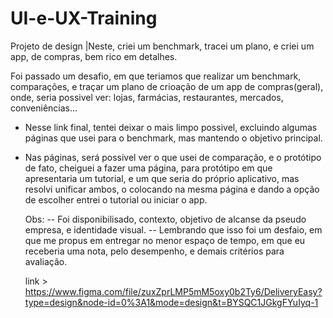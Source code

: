# UI-e-UX-Training
Projeto de design |Neste, criei um benchmark, tracei um plano, e criei um app, de compras, bem rico em detalhes.

Foi passado um desafio, em que teriamos que realizar um benchmark, comparações, e traçar um plano de crioação de um app de compras(geral), onde, seria possivel ver: lojas, farmácias, restaurantes, mercados, conveniências...
 - Nesse link final, tentei deixar o mais limpo possivel, excluindo algumas páginas que usei para o benchmark, mas mantendo o objetivo principal.
 - Nas páginas, será possivel ver o que usei de comparação, e o protótipo de fato, cheiguei a fazer uma página, para protótipo em que apresentaria um tutorial, e um que seria do próprio aplicativo, mas resolvi unificar ambos, o colocando na mesma 
   página e dando a opção de escolher entrei o tutorial ou iniciar o app.

   Obs:
   -- Foi disponibilisado, contexto, objetivo de alcanse da pseudo empresa, e identidade visual.
   -- Lembrando que isso foi um desfaio, em que me propus em entregar no menor espaço de tempo, em que eu receberia uma nota, pelo desempenho, e demais critérios para avaliação.

   link > https://www.figma.com/file/zuxZprLMP5mM5oxy0b2Ty6/DeliveryEasy?type=design&node-id=0%3A1&mode=design&t=BYSQC1JGkgFYuIyq-1
